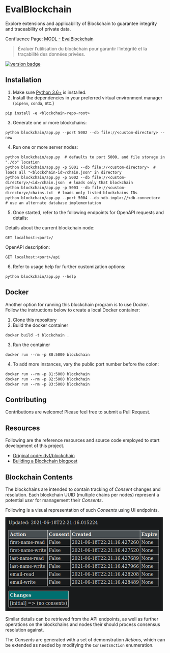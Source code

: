 # EvalBlockchain

Explore extensions and applicability of Blockchain to guarantee integrity and traceability of private data. 

Confluence Page: [MODL - EvalBlockchain](https://www.crim.ca/confluence/display/PATR/MODL+-+EvalBlockchain)
> Évaluer l’utilisation du blockchain pour garantir l’intégrité et la traçabilité des données privées.


[![version badge](https://img.shields.io/badge/latest%20version-0.5.0-blue)][version-url]

[version-url]: https://www.crim.ca/stash/projects/PATR/repos/MODL-EvalBlockChain?at=refs/tags/0.5.0

## Installation

1. Make sure [Python 3.6+](https://www.python.org/downloads/) is installed. 
2. Install the dependencies in your preferred virtual environment manager (`pipenv`, `conda`, etc.) 

```shell
pip install -e <blockchain-repo-root> 
```

3. Generate one or more blockchains:
```shell
python blockchain/app.py --port 5002 --db file://<custom-directory> --new
 ```

4. Run one or more server nodes:
```shell
python blockchain/app.py  # defaults to port 5000, and file storage in "./db" location 
python blockchain/app.py -p 5001 --db file://<custom-directory>  # loads all "<blockchain-id>/chain.json" in directory
python blockchain/app.py -p 5002 --db file://<custom-directory>/<id>/chain.json  # loads only that blockchain
python blockchain/app.py -p 5003 --db file://<custom-directory>/chains.txt  # loads only listed blockchains IDs
python blockchain/app.py --port 5004 --db <db-impl>://<db-connector>  # use an alternate database implementation
 ```

5. Once started, refer to the following endpoints for OpenAPI requests and details:

Details about the current blockchain node:
```http request
GET localhost:<port>/
```

OpenAPI description: 
```http request
GET localhost:<port>/api
```

6. Refer to usage help for further customization options: 
```shell
python blockchain/app.py --help
```
    
## Docker

Another option for running this blockchain program is to use Docker.  
Follow the instructions below to create a local Docker container:

1. Clone this repository
2. Build the docker container

```shell
docker build -t blockchain .
```

3. Run the container

```shell
docker run --rm -p 80:5000 blockchain
```

4. To add more instances, vary the public port number before the colon:

```shell
docker run --rm -p 81:5000 blockchain
docker run --rm -p 82:5000 blockchain
docker run --rm -p 83:5000 blockchain
```

## Contributing

Contributions are welcome! Please feel free to submit a Pull Request.

## Resources

Following are the reference resources and source code employed to start development of this project.

- [Original code: dvf/blockchain](https://github.com/dvf/blockchain)
- [Building a Blockchain blogpost](https://medium.com/p/117428612f46)


## Blockchain Contents

The blockchains are intended to contain tracking of *Consent* changes and resolution. 
Each blockchain UUID (multiple chains per nodes) represent a potential *user* for management their *Consents*.

Following is a visual representation of such *Consents* using UI endpoints.

![blockchain-consents](./docs/blockchain-consents.png "Initial Consents representation in a Blockchain")


Similar details can be retrieved from the API endpoints, as well as further operations on the blockchains and nodes
their should process consensus resolution against.

The *Consents* are generated with a set of demonstration *Actions*, which can be extended as needed by modifying the
`ConsentsAction` enumeration.
